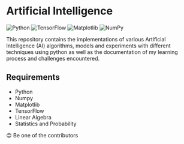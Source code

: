 
<h1>Artificial Intelligence</h1>

![Python](https://img.shields.io/badge/python-3670A0?style=for-the-badge&logo=python&logoColor=ffdd54) ![TensorFlow](https://img.shields.io/badge/TensorFlow-%23FF6F00.svg?style=for-the-badge&logo=TensorFlow&logoColor=white) ![Matplotlib](https://img.shields.io/badge/Matplotlib-%23ffffff.svg?style=for-the-badge&logo=Matplotlib&logoColor=red) ![NumPy](https://img.shields.io/badge/numpy-%23013243.svg?style=for-the-badge&logo=numpy&logoColor=white) 



This repository contains the implementations of various Artificial Intelligence (AI) algorithms, models and experiments with
different techniques using python as well as the documentation of my learning process and challenges encountered.

<h2>Requirements</h2>
<ul>
  <li>Python</li>
  <li>Numpy</li>
  <li>Matplotlib</li>
  <li>TensorFlow</li>
  <li>Linear Algebra</li>
  <li>Statistics and Probability</li>
</ul>

<span>😊 Be one of the contributors</span>
